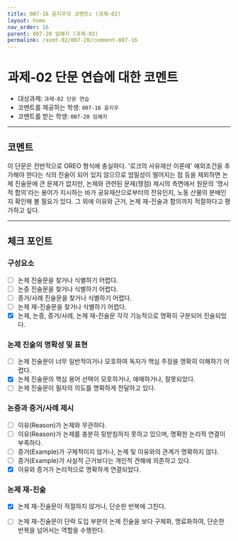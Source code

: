 ```yaml
---
title: 007-16 윤지우의 코멘트c (과제-02) 
layout: home
nav_order: 16
parent: 007-20 임예지 (과제-02)
permalink: /asmt-02/007-20/comment-007-16
---
```


# 과제-02 단문 연습에 대한 코멘트

- 대상과제: `과제-02 단문 연습`
- 코멘트를 제공하는 학생: `007-16 윤지우` 
- 코멘트를 받는 학생: `007-20 임예지` 

---

## 코멘트

이 단문은 전반적으로 OREO 형식에 충실하다. '로크의 사유재산 이론에' 예외조건을 추가해야 한다는 식의 진술이 되어 있지 않으므로 엄밀성이 떨어지는 점 등을 제외하면 논제 진술문에 큰 문제가 없지만, 논제와 관련된 문제(쟁점) 제시의 측면에서 원문의 '명시적 합의'라는 용어가 지시하는 바가 공유재산으로부터의 전유인지, 노동 산물의 분배인지 확인해 볼 필요가 있다. 그 외에 이유와 근거, 논제 재-진술과 함의까지 적절하다고 평가하고 싶다.  

---

## 체크 포인트

### **구성요소**
- [ ] 논제 진술문을 찾거나 식별하기 어렵다.
- [ ] 논증 진술문을 찾거나 식별하기 어렵다.
- [ ] 증거/사례 진술문을 찾거나 식별하기 어렵다.
- [ ] 논제 재-진술문을 찾거나 식별하기 어렵다.
- [x] 논제, 논증, 증거/사례, 논제 재-진술문 각각 기능적으로 명확히 구분되어 진술되었다.

### **논제 진술의 명확성 및 표현**  
- [ ] 논제 진술문이 너무 일반적이거나 모호하여 독자가 핵심 주장을 명확히 이해하기 어렵다.  
- [x] 논제 진술문의 핵심 용어 선택이 모호하거나, 애매하거나, 잘못되었다.  
- [ ] 논제 진술문이 필자의 의도를 명확하게 전달하고 있다.  

### **논증과 증거/사례 제시**  
- [ ] 이유(Reason)가 논제와 무관하다.
- [ ] 이유(Reason)가 논제를 충분히 뒷받침하지 못하고 있으며, 명확한 논리적 연결이 부족하다.  
- [ ] 증거(Example)가 구체적이지 않거나, 논제 및 이유와의 관계가 명확하지 않다. 
- [ ] 증거(Example)가 사실적 근거보다는 개인적 견해에 의존하고 있다.  
- [x] 이유와 증거가 논리적으로 명확하게 연결되었다.  

### **논제 재-진술**  
- [x] 논제 재-진술문이 적절하지 않거나, 단순한 반복에 그친다.   
- [ ] 논제 재-진술문이 단락 도입 부분의 논제 진술을 보다 구체화, 명료화하여, 단순한 반복을 넘어서는 역할을 수행한다.  

